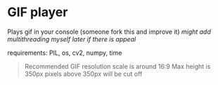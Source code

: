 # GIF player
Plays gif in your console (someone fork this and improve it)
*might add multithreading myself later if there is appeal*

requirements: PIL, os, cv2, numpy, time

> Recommended GIF resolution scale is around 16:9
> Max height is 350px pixels above 350px will be cut off
